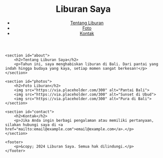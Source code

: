 <!DOCTYPE html>
<html lang="id">
<head>
    <meta charset="UTF-8">
    <meta name="viewport" content="width=device-width, initial-scale=1.0">
    <title>My Holiday</title>
    <link rel="stylesheet" href="styles.css">
</head>
<body>
    <header>
        <h1>Liburan Saya</h1>
        <nav>
            <ul>
                <li><a href="#about">Tentang Liburan</a></li>
                <li><a href="#photos">Foto</a></li>
                <li><a href="#contact">Kontak</a></li>
            </ul>
        </nav>
    </header>
    
    <section id="about">
        <h2>Tentang Liburan Saya</h2>
        <p>Tahun ini, saya menghabiskan liburan di Bali. Dari pantai yang indah hingga budaya yang kaya, setiap momen sangat berkesan!</p>
    </section>

    <section id="photos">
        <h2>Foto Liburan</h2>
        <img src="https://via.placeholder.com/300" alt="Pantai Bali">
        <img src="https://via.placeholder.com/300" alt="Sunset di Ubud">
        <img src="https://via.placeholder.com/300" alt="Pura di Bali">
    </section>

    <section id="contact">
        <h2>Kontak</h2>
        <p>Jika Anda ingin berbagi pengalaman atau memiliki pertanyaan, silakan hubungi saya di <a href="mailto:email@example.com">email@example.com</a>.</p>
    </section>

    <footer>
        <p>&copy; 2024 Liburan Saya. Semua hak dilindungi.</p>
    </footer>
</body>
</html>
